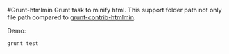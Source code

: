 #Grunt-htmlmin
Grunt task to minify html. This support folder path not only file path compared to [grunt-contrib-htmlmin](https://github.com/gruntjs/grunt-contrib-htmlmin).

Demo:

```
grunt test
```
